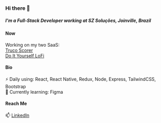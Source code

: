 ### Hi there 👋

<h5>I'm a Full-Stack Developer working at SZ Soluções, Joinville, Brazil</h5>

<h4>Now</h4>

Working on my two SaaS:<br>
<a href="https://marcadordetruco.com.br">Truco Scorer</a> <br>
<a href="https://diylofi.com">Do It Yourself LoFi</a>


<h4>Bio</h4>

⚡ Daily using: React, React Native, Redux, Node, Express, TailwindCSS, Bootstrap <br>
🌱 Currently learning: Figma <br>

<h4>Reach Me</h4>
📫 <a href="https://www.linkedin.com/in/sidney-carlini/">LinkedIn</a>
<!--
**Sidneycarlinijr/Sidneycarlinijr** is a ✨ _special_ ✨ repository because its `README.md` (this file) appears on your GitHub profile.

Here are some ideas to get you started:


- 👯 I’m looking to collaborate on ...
- 🤔 I’m looking for help with ...
- 💬 Ask me about ...
- 📫 How to reach me: ...
- 😄 Pronouns: ...
- ⚡ Fun fact: ...
-->

